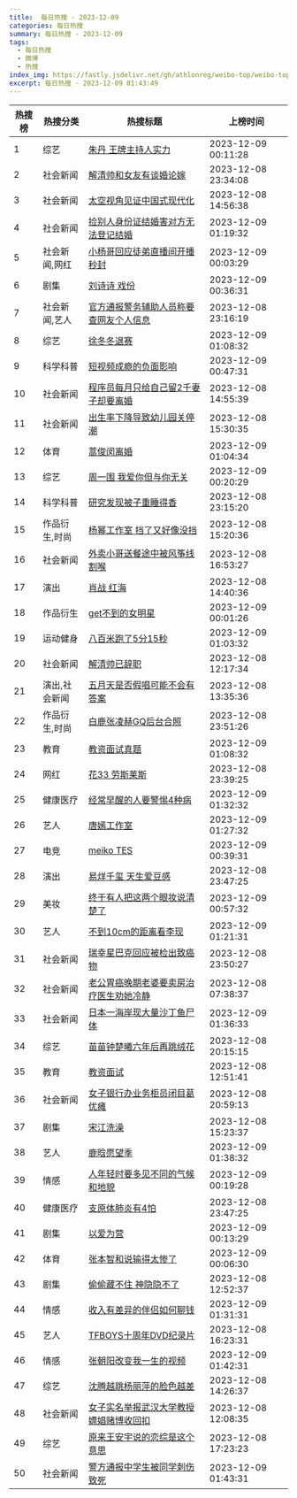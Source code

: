 ```yaml
---
title:  每日热搜 - 2023-12-09
categories: 每日热搜
summary: 每日热搜 - 2023-12-09
tags:
  - 每日热搜
  - 微博
  - 热搜
index_img: https://fastly.jsdelivr.net/gh/athlonreg/weibo-top/weibo-top.jpeg
excerpt: 每日热搜 - 2023-12-09 01:43:49
---
```


| 热搜榜 | 热搜分类 | 热搜标题 | 上榜时间 |
| --- | --- | --- | --- |
| 1 | 综艺 | [朱丹 王牌主持人实力](https://s.weibo.com/weibo%3Fq%3D%2523%E6%9C%B1%E4%B8%B9%20%E7%8E%8B%E7%89%8C%E4%B8%BB%E6%8C%81%E4%BA%BA%E5%AE%9E%E5%8A%9B%2523) | 2023-12-09 00:11:28 | 
| 2 | 社会新闻 | [解清帅和女友有谈婚论嫁](https://s.weibo.com/weibo%3Fq%3D%2523%E8%A7%A3%E6%B8%85%E5%B8%85%E5%92%8C%E5%A5%B3%E5%8F%8B%E6%9C%89%E8%B0%88%E5%A9%9A%E8%AE%BA%E5%AB%81%2523) | 2023-12-08 23:34:08 | 
| 3 | 社会新闻 | [太空视角见证中国式现代化](https://s.weibo.com/weibo%3Fq%3D%2523%E5%A4%AA%E7%A9%BA%E8%A7%86%E8%A7%92%E8%A7%81%E8%AF%81%E4%B8%AD%E5%9B%BD%E5%BC%8F%E7%8E%B0%E4%BB%A3%E5%8C%96%2523) | 2023-12-08 14:56:38 | 
| 4 | 社会新闻 | [捡别人身份证结婚害对方无法登记结婚](https://s.weibo.com/weibo%3Fq%3D%2523%E6%8D%A1%E5%88%AB%E4%BA%BA%E8%BA%AB%E4%BB%BD%E8%AF%81%E7%BB%93%E5%A9%9A%E5%AE%B3%E5%AF%B9%E6%96%B9%E6%97%A0%E6%B3%95%E7%99%BB%E8%AE%B0%E7%BB%93%E5%A9%9A%2523) | 2023-12-09 01:19:32 | 
| 5 | 社会新闻,网红 | [小杨哥回应徒弟直播间开播秒封](https://s.weibo.com/weibo%3Fq%3D%2523%E5%B0%8F%E6%9D%A8%E5%93%A5%E5%9B%9E%E5%BA%94%E5%BE%92%E5%BC%9F%E7%9B%B4%E6%92%AD%E9%97%B4%E5%BC%80%E6%92%AD%E7%A7%92%E5%B0%81%2523) | 2023-12-09 00:03:29 | 
| 6 | 剧集 | [刘诗诗 戏份](https://s.weibo.com/weibo%3Fq%3D%2523%E5%88%98%E8%AF%97%E8%AF%97%20%E6%88%8F%E4%BB%BD%2523) | 2023-12-09 00:36:31 | 
| 7 | 社会新闻,艺人 | [官方通报警务辅助人员称要查网友个人信息](https://s.weibo.com/weibo%3Fq%3D%2523%E5%AE%98%E6%96%B9%E9%80%9A%E6%8A%A5%E8%AD%A6%E5%8A%A1%E8%BE%85%E5%8A%A9%E4%BA%BA%E5%91%98%E7%A7%B0%E8%A6%81%E6%9F%A5%E7%BD%91%E5%8F%8B%E4%B8%AA%E4%BA%BA%E4%BF%A1%E6%81%AF%2523) | 2023-12-08 23:16:19 | 
| 8 | 综艺 | [徐冬冬退赛](https://s.weibo.com/weibo%3Fq%3D%2523%E5%BE%90%E5%86%AC%E5%86%AC%E9%80%80%E8%B5%9B%2523) | 2023-12-09 01:08:32 | 
| 9 | 科学科普 | [短视频成瘾的负面影响](https://s.weibo.com/weibo%3Fq%3D%2523%E7%9F%AD%E8%A7%86%E9%A2%91%E6%88%90%E7%98%BE%E7%9A%84%E8%B4%9F%E9%9D%A2%E5%BD%B1%E5%93%8D%2523) | 2023-12-09 00:47:31 | 
| 10 | 社会新闻 | [程序员每月只给自己留2千妻子却要离婚](https://s.weibo.com/weibo%3Fq%3D%2523%E7%A8%8B%E5%BA%8F%E5%91%98%E6%AF%8F%E6%9C%88%E5%8F%AA%E7%BB%99%E8%87%AA%E5%B7%B1%E7%95%992%E5%8D%83%E5%A6%BB%E5%AD%90%E5%8D%B4%E8%A6%81%E7%A6%BB%E5%A9%9A%2523) | 2023-12-08 14:55:39 | 
| 11 | 社会新闻 | [出生率下降导致幼儿园关停潮](https://s.weibo.com/weibo%3Fq%3D%2523%E5%87%BA%E7%94%9F%E7%8E%87%E4%B8%8B%E9%99%8D%E5%AF%BC%E8%87%B4%E5%B9%BC%E5%84%BF%E5%9B%AD%E5%85%B3%E5%81%9C%E6%BD%AE%2523) | 2023-12-08 15:30:35 | 
| 12 | 体育 | [蒿俊闵离婚](https://s.weibo.com/weibo%3Fq%3D%2523%E8%92%BF%E4%BF%8A%E9%97%B5%E7%A6%BB%E5%A9%9A%2523) | 2023-12-09 01:04:34 | 
| 13 | 综艺 | [周一围 我爱你但与你无关](https://s.weibo.com/weibo%3Fq%3D%2523%E5%91%A8%E4%B8%80%E5%9B%B4%20%E6%88%91%E7%88%B1%E4%BD%A0%E4%BD%86%E4%B8%8E%E4%BD%A0%E6%97%A0%E5%85%B3%2523) | 2023-12-09 00:20:29 | 
| 14 | 科学科普 | [研究发现被子重睡得香](https://s.weibo.com/weibo%3Fq%3D%2523%E7%A0%94%E7%A9%B6%E5%8F%91%E7%8E%B0%E8%A2%AB%E5%AD%90%E9%87%8D%E7%9D%A1%E5%BE%97%E9%A6%99%2523) | 2023-12-08 23:15:20 | 
| 15 | 作品衍生,时尚 | [杨幂工作室 挡了又好像没挡](https://s.weibo.com/weibo%3Fq%3D%2523%E6%9D%A8%E5%B9%82%E5%B7%A5%E4%BD%9C%E5%AE%A4%20%E6%8C%A1%E4%BA%86%E5%8F%88%E5%A5%BD%E5%83%8F%E6%B2%A1%E6%8C%A1%2523) | 2023-12-08 15:20:36 | 
| 16 | 社会新闻 | [外卖小哥送餐途中被风筝线割喉](https://s.weibo.com/weibo%3Fq%3D%2523%E5%A4%96%E5%8D%96%E5%B0%8F%E5%93%A5%E9%80%81%E9%A4%90%E9%80%94%E4%B8%AD%E8%A2%AB%E9%A3%8E%E7%AD%9D%E7%BA%BF%E5%89%B2%E5%96%89%2523) | 2023-12-08 16:53:27 | 
| 17 | 演出 | [肖战 红海](https://s.weibo.com/weibo%3Fq%3D%2523%E8%82%96%E6%88%98%20%E7%BA%A2%E6%B5%B7%2523) | 2023-12-08 14:40:36 | 
| 18 | 作品衍生 | [get不到的女明星](https://s.weibo.com/weibo%3Fq%3D%2523get%E4%B8%8D%E5%88%B0%E7%9A%84%E5%A5%B3%E6%98%8E%E6%98%9F%2523) | 2023-12-09 00:01:26 | 
| 19 | 运动健身 | [八百米跑了5分15秒](https://s.weibo.com/weibo%3Fq%3D%2523%E5%85%AB%E7%99%BE%E7%B1%B3%E8%B7%91%E4%BA%865%E5%88%8615%E7%A7%92%2523) | 2023-12-09 01:03:32 | 
| 20 | 社会新闻 | [解清帅已辞职](https://s.weibo.com/weibo%3Fq%3D%2523%E8%A7%A3%E6%B8%85%E5%B8%85%E5%B7%B2%E8%BE%9E%E8%81%8C%2523) | 2023-12-08 12:17:34 | 
| 21 | 演出,社会新闻 | [五月天是否假唱可能不会有答案](https://s.weibo.com/weibo%3Fq%3D%2523%E4%BA%94%E6%9C%88%E5%A4%A9%E6%98%AF%E5%90%A6%E5%81%87%E5%94%B1%E5%8F%AF%E8%83%BD%E4%B8%8D%E4%BC%9A%E6%9C%89%E7%AD%94%E6%A1%88%2523) | 2023-12-08 13:35:36 | 
| 22 | 作品衍生,时尚 | [白鹿张凌赫GQ后台合照](https://s.weibo.com/weibo%3Fq%3D%2523%E7%99%BD%E9%B9%BF%E5%BC%A0%E5%87%8C%E8%B5%ABGQ%E5%90%8E%E5%8F%B0%E5%90%88%E7%85%A7%2523) | 2023-12-08 23:51:26 | 
| 23 | 教育 | [教资面试真题](https://s.weibo.com/weibo%3Fq%3D%2523%E6%95%99%E8%B5%84%E9%9D%A2%E8%AF%95%E7%9C%9F%E9%A2%98%2523) | 2023-12-09 01:08:32 | 
| 24 | 网红 | [花33 劳斯莱斯](https://s.weibo.com/weibo%3Fq%3D%2523%E8%8A%B133%20%E5%8A%B3%E6%96%AF%E8%8E%B1%E6%96%AF%2523) | 2023-12-08 23:39:25 | 
| 25 | 健康医疗 | [经常早醒的人要警惕4种病](https://s.weibo.com/weibo%3Fq%3D%2523%E7%BB%8F%E5%B8%B8%E6%97%A9%E9%86%92%E7%9A%84%E4%BA%BA%E8%A6%81%E8%AD%A6%E6%83%954%E7%A7%8D%E7%97%85%2523) | 2023-12-09 01:32:32 | 
| 26 | 艺人 | [唐嫣工作室](https://s.weibo.com/weibo%3Fq%3D%2523%E5%94%90%E5%AB%A3%E5%B7%A5%E4%BD%9C%E5%AE%A4%2523) | 2023-12-09 01:27:32 | 
| 27 | 电竞 | [meiko TES](https://s.weibo.com/weibo%3Fq%3D%2523meiko%20TES%2523) | 2023-12-09 00:39:31 | 
| 28 | 演出 | [易烊千玺 天生爱豆感](https://s.weibo.com/weibo%3Fq%3D%2523%E6%98%93%E7%83%8A%E5%8D%83%E7%8E%BA%20%E5%A4%A9%E7%94%9F%E7%88%B1%E8%B1%86%E6%84%9F%2523) | 2023-12-08 23:47:25 | 
| 29 | 美妆 | [终于有人把这两个眼妆说清楚了](https://s.weibo.com/weibo%3Fq%3D%2523%E7%BB%88%E4%BA%8E%E6%9C%89%E4%BA%BA%E6%8A%8A%E8%BF%99%E4%B8%A4%E4%B8%AA%E7%9C%BC%E5%A6%86%E8%AF%B4%E6%B8%85%E6%A5%9A%E4%BA%86%2523) | 2023-12-09 00:57:32 | 
| 30 | 艺人 | [不到10cm的距离看李现](https://s.weibo.com/weibo%3Fq%3D%2523%E4%B8%8D%E5%88%B010cm%E7%9A%84%E8%B7%9D%E7%A6%BB%E7%9C%8B%E6%9D%8E%E7%8E%B0%2523) | 2023-12-09 01:21:31 | 
| 31 | 社会新闻 | [瑞幸星巴克回应被检出致癌物](https://s.weibo.com/weibo%3Fq%3D%2523%E7%91%9E%E5%B9%B8%E6%98%9F%E5%B7%B4%E5%85%8B%E5%9B%9E%E5%BA%94%E8%A2%AB%E6%A3%80%E5%87%BA%E8%87%B4%E7%99%8C%E7%89%A9%2523) | 2023-12-08 23:50:27 | 
| 32 | 社会新闻 | [老公胃癌晚期老婆要卖房治疗医生劝她冷静](https://s.weibo.com/weibo%3Fq%3D%2523%E8%80%81%E5%85%AC%E8%83%83%E7%99%8C%E6%99%9A%E6%9C%9F%E8%80%81%E5%A9%86%E8%A6%81%E5%8D%96%E6%88%BF%E6%B2%BB%E7%96%97%E5%8C%BB%E7%94%9F%E5%8A%9D%E5%A5%B9%E5%86%B7%E9%9D%99%2523) | 2023-12-08 07:38:37 | 
| 33 | 社会新闻 | [日本一海岸现大量沙丁鱼尸体](https://s.weibo.com/weibo%3Fq%3D%2523%E6%97%A5%E6%9C%AC%E4%B8%80%E6%B5%B7%E5%B2%B8%E7%8E%B0%E5%A4%A7%E9%87%8F%E6%B2%99%E4%B8%81%E9%B1%BC%E5%B0%B8%E4%BD%93%2523) | 2023-12-09 01:36:33 | 
| 34 | 综艺 | [苗苗钟楚曦六年后再跳绒花](https://s.weibo.com/weibo%3Fq%3D%2523%E8%8B%97%E8%8B%97%E9%92%9F%E6%A5%9A%E6%9B%A6%E5%85%AD%E5%B9%B4%E5%90%8E%E5%86%8D%E8%B7%B3%E7%BB%92%E8%8A%B1%2523) | 2023-12-08 20:15:15 | 
| 35 | 教育 | [教资面试](https://s.weibo.com/weibo%3Fq%3D%2523%E6%95%99%E8%B5%84%E9%9D%A2%E8%AF%95%2523) | 2023-12-08 12:51:41 | 
| 36 | 社会新闻 | [女子银行办业务柜员闭目葛优瘫](https://s.weibo.com/weibo%3Fq%3D%2523%E5%A5%B3%E5%AD%90%E9%93%B6%E8%A1%8C%E5%8A%9E%E4%B8%9A%E5%8A%A1%E6%9F%9C%E5%91%98%E9%97%AD%E7%9B%AE%E8%91%9B%E4%BC%98%E7%98%AB%2523) | 2023-12-08 20:59:13 | 
| 37 | 剧集 | [宋江洗澡](https://s.weibo.com/weibo%3Fq%3D%2523%E5%AE%8B%E6%B1%9F%E6%B4%97%E6%BE%A1%2523) | 2023-12-08 15:23:37 | 
| 38 | 艺人 | [鹿晗愿望季](https://s.weibo.com/weibo%3Fq%3D%2523%E9%B9%BF%E6%99%97%E6%84%BF%E6%9C%9B%E5%AD%A3%2523) | 2023-12-09 01:38:32 | 
| 39 | 情感 | [人年轻时要多见不同的气候和地貌](https://s.weibo.com/weibo%3Fq%3D%2523%E4%BA%BA%E5%B9%B4%E8%BD%BB%E6%97%B6%E8%A6%81%E5%A4%9A%E8%A7%81%E4%B8%8D%E5%90%8C%E7%9A%84%E6%B0%94%E5%80%99%E5%92%8C%E5%9C%B0%E8%B2%8C%2523) | 2023-12-09 00:19:28 | 
| 40 | 健康医疗 | [支原体肺炎有4怕](https://s.weibo.com/weibo%3Fq%3D%2523%E6%94%AF%E5%8E%9F%E4%BD%93%E8%82%BA%E7%82%8E%E6%9C%894%E6%80%95%2523) | 2023-12-08 23:47:25 | 
| 41 | 剧集 | [以爱为营](https://s.weibo.com/weibo%3Fq%3D%2523%E4%BB%A5%E7%88%B1%E4%B8%BA%E8%90%A5%2523) | 2023-12-09 00:13:29 | 
| 42 | 体育 | [张本智和说输得太惨了](https://s.weibo.com/weibo%3Fq%3D%2523%E5%BC%A0%E6%9C%AC%E6%99%BA%E5%92%8C%E8%AF%B4%E8%BE%93%E5%BE%97%E5%A4%AA%E6%83%A8%E4%BA%86%2523) | 2023-12-09 00:06:30 | 
| 43 | 剧集 | [偷偷藏不住 神隐隐不了](https://s.weibo.com/weibo%3Fq%3D%2523%E5%81%B7%E5%81%B7%E8%97%8F%E4%B8%8D%E4%BD%8F%20%E7%A5%9E%E9%9A%90%E9%9A%90%E4%B8%8D%E4%BA%86%2523) | 2023-12-08 12:52:37 | 
| 44 | 情感 | [收入有差异的伴侣如何聊钱](https://s.weibo.com/weibo%3Fq%3D%2523%E6%94%B6%E5%85%A5%E6%9C%89%E5%B7%AE%E5%BC%82%E7%9A%84%E4%BC%B4%E4%BE%A3%E5%A6%82%E4%BD%95%E8%81%8A%E9%92%B1%2523) | 2023-12-09 01:31:31 | 
| 45 | 艺人 | [TFBOYS十周年DVD纪录片](https://s.weibo.com/weibo%3Fq%3D%2523TFBOYS%E5%8D%81%E5%91%A8%E5%B9%B4DVD%E7%BA%AA%E5%BD%95%E7%89%87%2523) | 2023-12-08 16:23:31 | 
| 46 | 情感 | [张朝阳改变我一生的视频](https://s.weibo.com/weibo%3Fq%3D%2523%E5%BC%A0%E6%9C%9D%E9%98%B3%E6%94%B9%E5%8F%98%E6%88%91%E4%B8%80%E7%94%9F%E7%9A%84%E8%A7%86%E9%A2%91%2523) | 2023-12-09 01:42:31 | 
| 47 | 综艺 | [沈腾越跳杨丽萍的脸色越差](https://s.weibo.com/weibo%3Fq%3D%2523%E6%B2%88%E8%85%BE%E8%B6%8A%E8%B7%B3%E6%9D%A8%E4%B8%BD%E8%90%8D%E7%9A%84%E8%84%B8%E8%89%B2%E8%B6%8A%E5%B7%AE%2523) | 2023-12-08 14:26:37 | 
| 48 | 社会新闻 | [女子实名举报武汉大学教授嫖娼赌博收回扣](https://s.weibo.com/weibo%3Fq%3D%2523%E5%A5%B3%E5%AD%90%E5%AE%9E%E5%90%8D%E4%B8%BE%E6%8A%A5%E6%AD%A6%E6%B1%89%E5%A4%A7%E5%AD%A6%E6%95%99%E6%8E%88%E5%AB%96%E5%A8%BC%E8%B5%8C%E5%8D%9A%E6%94%B6%E5%9B%9E%E6%89%A3%2523) | 2023-12-08 12:08:35 | 
| 49 | 综艺 | [原来王安宇说的恋综是这个意思](https://s.weibo.com/weibo%3Fq%3D%2523%E5%8E%9F%E6%9D%A5%E7%8E%8B%E5%AE%89%E5%AE%87%E8%AF%B4%E7%9A%84%E6%81%8B%E7%BB%BC%E6%98%AF%E8%BF%99%E4%B8%AA%E6%84%8F%E6%80%9D%2523) | 2023-12-08 17:23:23 | 
| 50 | 社会新闻 | [警方通报中学生被同学刺伤致死](https://s.weibo.com/weibo%3Fq%3D%2523%E8%AD%A6%E6%96%B9%E9%80%9A%E6%8A%A5%E4%B8%AD%E5%AD%A6%E7%94%9F%E8%A2%AB%E5%90%8C%E5%AD%A6%E5%88%BA%E4%BC%A4%E8%87%B4%E6%AD%BB%2523) | 2023-12-09 01:43:31 | 
